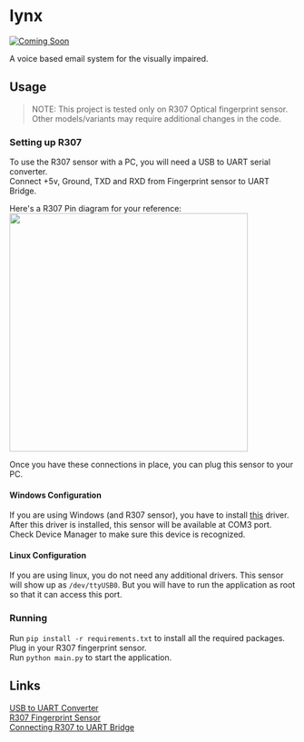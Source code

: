 # lynx

[![Coming Soon](https://img.shields.io/static/v1?label=status&message=coming-soon&color=yellow)]()

A voice based email system for the visually impaired.

## Usage

> NOTE: This project is tested only on R307 Optical fingerprint sensor. Other models/variants may require additional changes in the code.

### Setting up R307

To use the R307 sensor with a PC, you will need a USB to UART serial converter.  
Connect +5v, Ground, TXD and RXD from Fingerprint sensor to UART Bridge.  

Here's a R307 Pin diagram for your reference:  
<img src="https://i0.wp.com/circuitstate.com/wp-content/uploads/2021/05/R307-Fingerprint-Scanner-Pinout-2.png?resize=768%2C578&ssl=1" width="420">  

Once you have these connections in place, you can plug this sensor to your PC.

#### Windows Configuration
If you are using Windows (and R307 sensor), you have to install [this](https://www.silabs.com/developers/usb-to-uart-bridge-vcp-drivers) driver. After this driver is installed, this sensor will be available at COM3 port. Check Device Manager to make sure this device is recognized.

#### Linux Configuration
If you are using linux, you do not need any additional drivers. This sensor will show up as `/dev/ttyUSB0`. But you will have to run the application as root so that it can access this port.

### Running
Run `pip install -r requirements.txt` to install all the required packages.  
Plug in your R307 fingerprint sensor.  
Run `python main.py` to start the application.  

## Links
[USB to UART Converter](https://robu.in/product/cp-2102-6-pin/?gclid=EAIaIQobChMIm8qx_Iyr9wIVZpJmAh2zTQKmEAQYAyABEgKh3_D_BwE)  
[R307 Fingerprint Sensor](https://robu.in/product/r307-optical-fingerprint-reader-module-sensor/?gclid=EAIaIQobChMIpvqjyY2r9wIVr5JmAh1iegNrEAQYASABEgIUkvD_BwE)  
[Connecting R307 to UART Bridge](https://circuitdigest.com/microcontroller-projects/raspberry-pi-fingerprint-sensor-interfacing)  
